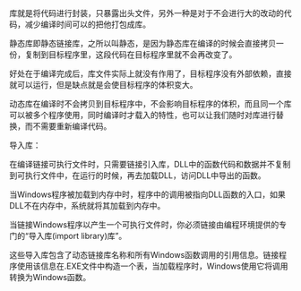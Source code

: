 库就是将代码进行封装，只暴露出头文件，另外一种是对于不会进行大的改动的代码，减少编译时间可以的把他打包成库。

静态库即静态链接库，之所以叫静态，是因为静态库在编译的时候会直接拷贝一份，复制到目标程序里，这段代码在目标程序里就不会再改变了。

好处在于编译完成后，库文件实际上就没有作用了，目标程序没有外部依赖，直接就可以运行，但是缺点就是会使目标程序的体积变大。

动态库在编译时不会拷贝到目标程序中，不会影响目标程序的体积，而且同一个库可以被多个程序使用，同时编译时才载入的特性，也可以让我们随时对库进行替换，而不需要重新编译代码。

导入库：

在编译链接可执行文件时，只需要链接引入库，DLL中的函数代码和数据并不复制到可执行文件中，在运行的时候，再去加载DLL，访问DLL中导出的函数。

当Windows程序被加载到内存中时，程序中的调用被指向DLL函数的入口，如果DLL不在内存中，系统就将其加载到内存中。

当链接Windows程序以产生一个可执行文件时，你必须链接由编程环境提供的专门的“导入库(import library)库”。

这些导入库包含了动态链接库名称和所有Windows函数调用的引用信息。链接程序使用该信息在.EXE文件中构造一个表，当加载程序时，Windows使用它将调用转换为Windows函数。